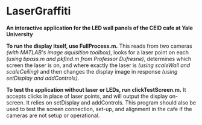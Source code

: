<h1>LaserGraffiti</h1>

<strong>An interactive application for the LED wall
panels of the CEID cafe at Yale University</strong>


<strong>To run the display itself, use FullProcess.m.</strong>  This reads from two cameras 
<i>(with MATLAB's image aquisition toolbox)</i>, looks for a laser point on each 
<i>(using bpass.m and pkfind.m from Professor Dufresne)</i>, determines which screen the laser is on,
and where exactly the laser is <i>(using scaleWall and scaleCeiling)</i> and then changes
the display image in response <i>(using setDisplay and addControls)</i>.

<strong>To test the application without laser or LEDs, run clickTestScreen.m.</strong>  It
accepts clicks in place of laser points, and will output the display on-screen.  It relies on
setDisplay and addControls.  This program should also be used to test the screen connection,
set-up, and alignment in the cafe if the cameras are not setup or operational.
